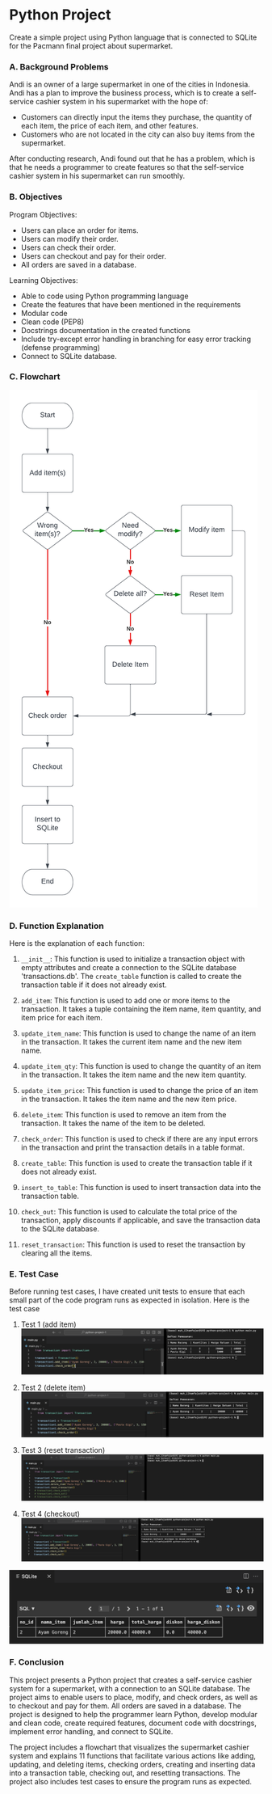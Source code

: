 # Python Project

Create a simple project using Python language that is connected to SQLite for the Pacmann final project about supermarket.

### A. Background Problems
Andi is an owner of a large supermarket in one of the cities in Indonesia. Andi has a plan to improve the business process, which is to create a self-service cashier system in his supermarket with the hope of:
-   Customers can directly input the items they purchase, the quantity of each item, the price of each item, and other features.
-   Customers who are not located in the city can also buy items from the supermarket.

After conducting research, Andi found out that he has a problem, which is that he needs a programmer to create features so that the self-service cashier system in his supermarket can run smoothly.

### B. Objectives

Program Objectives:
-   Users can place an order for items.
-   Users can modify their order.
-   Users can check their order.
-   Users can checkout and pay for their order.
-   All orders are saved in a database.

Learning Objectives:
-   Able to code using Python programming language
-   Create the features that have been mentioned in the requirements
-   Modular code
-   Clean code (PEP8)
-   Docstrings documentation in the created functions
-   Include try-except error handling in branching for easy error tracking (defense programming)
-   Connect to SQLite database.

### C. Flowchart
![Flowchart](https://github.com/muhilhamfajar/python-cashier-project/blob/main/img/Pacmann%20supermarket%20flowchart.png?raw=true)

### D. Function Explanation
Here is the explanation of each function:

1.  `__init__`: This function is used to initialize a transaction object with empty attributes and create a connection to the SQLite database 'transactions.db'. The `create_table` function is called to create the transaction table if it does not already exist.
    
2.  `add_item`: This function is used to add one or more items to the transaction. It takes a tuple containing the item name, item quantity, and item price for each item.
    
3.  `update_item_name`: This function is used to change the name of an item in the transaction. It takes the current item name and the new item name.
    
4.  `update_item_qty`: This function is used to change the quantity of an item in the transaction. It takes the item name and the new item quantity.
    
5.  `update_item_price`: This function is used to change the price of an item in the transaction. It takes the item name and the new item price.
    
6.  `delete_item`: This function is used to remove an item from the transaction. It takes the name of the item to be deleted.
    
7.  `check_order`: This function is used to check if there are any input errors in the transaction and print the transaction details in a table format.
    
8.  `create_table`: This function is used to create the transaction table if it does not already exist.
    
9.  `insert_to_table`: This function is used to insert transaction data into the transaction table.
    
10.  `check_out`: This function is used to calculate the total price of the transaction, apply discounts if applicable, and save the transaction data to the SQLite database.
    
11.  `reset_transaction`: This function is used to reset the transaction by clearing all the items.

### E. Test Case
Before running test cases, I have created unit tests to ensure that each small part of the code program runs as expected in isolation.
Here is the test case
1. Test 1 (add item)
![Test 1](https://github.com/muhilhamfajar/python-cashier-project/blob/main/img/test_1.png?raw=true)

2. Test 2 (delete item)
![Test 1](https://github.com/muhilhamfajar/python-cashier-project/blob/main/img/test_2.png?raw=true)

3. Test 3 (reset transaction)
![Test 1](https://github.com/muhilhamfajar/python-cashier-project/blob/main/img/test_3.png?raw=true)

4. Test 4 (checkout)
![Test 1](https://github.com/muhilhamfajar/python-cashier-project/blob/main/img/test_4-0.png?raw=true)

![Test 1](https://github.com/muhilhamfajar/python-cashier-project/blob/main/img/test_4-1.png?raw=true)

   
### F. Conclusion
This project presents a Python project that creates a self-service cashier system for a supermarket, with a connection to an SQLite database. The project aims to enable users to place, modify, and check orders, as well as to checkout and pay for them. All orders are saved in a database. The project is designed to help the programmer learn Python, develop modular and clean code, create required features, document code with docstrings, implement error handling, and connect to SQLite.

The project includes a flowchart that visualizes the supermarket cashier system and explains 11 functions that facilitate various actions like adding, updating, and deleting items, checking orders, creating and inserting data into a transaction table, checking out, and resetting transactions. The project also includes test cases to ensure the program runs as expected.